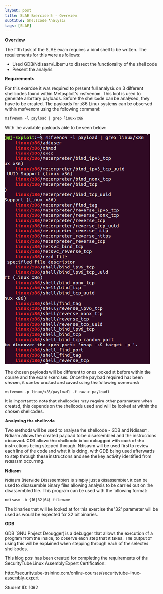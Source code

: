 ```yaml
---
layout: post
title: SLAE Exercise 5 - Overview
subtitle: Shellcode Analysis
tags: [SLAE]
---
```


**Overview**

The fifth task of the SLAE exam requires a bind shell to be written. The requirements for this were as follows:

- Used GDB/Ndisasm/Libemu to dissect the functionality of the shell code
- Present the analysis

**Requirements**

For this exercise it was required to present full analysis on 3 different shellcodes found within Metasploit's msfvenom. This tool is used to generate arbritary payloads. Before the shellcode can be analysed, they have to be created. The payloads for x86 Linux systems can be observed within msfvenom using the following command:
```
msfvenom -l payload | grep linux/x86
```
With the available payloads able to be seen below:

![Payloads](https://raw.githubusercontent.com/14Deep/14deep.github.io/master/_posts/Images/EX5/Payloads.png)

The chosen payloads will be different to ones looked at before within the course and the exam exercises. Once the payload required has been chosen, it can be created and saved using the following command:
```
msfvenom -p linux/x86/payload1 -f raw > payload1
```	
It is important to note that shellcodes may require other parameters when created, this depends on the shellcode used and will be looked at within the chosen shellcodes.

**Analysing the shellcode**

Two methods will be used to analyse the shellcode - GDB and Ndisasm. Ndiasm allows the created payload to be disassembled and the instructions observed. GDB allows the shellcode to be debugged with each of the instructions being stepped through. Ndisasm will be used first to review each line of the code and what it is doing, with GDB being used afterwards to step through these instructions and see the key activity identified from Ndisasm occurring. 

**Ndiasm** 

Ndiasm (Netwide Disassembler) is simply just a disassembler. It can be used to disassemble binary files allowing analysis to be carried out on the disassembled file. This program can be used with the following format:
```
ndisasm -b {16|32|64} filename 
```	
The binaries that will be looked at for this exercise the '32' parameter will be used as would be expected for 32 bit binaries. 

**GDB**

GDB (GNU Project Debugger) is a debugger that allows the execution of a program from the inside, to observe each step that it takes. The output of using this will be explained when stepping through each of the selected shellcodes.  


This blog post has been created for completing the requirements of the SecurityTube Linux Assembly Expert Certification:

http://securitytube-training.com/online-courses/securitytube-linux-assembly-expert

Student ID: 1092
